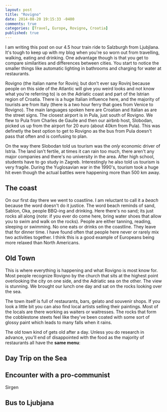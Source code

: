 ```yaml
---
layout: post
title: "Rovigno"
date: 2014-08-20 19:15:33 -0400
comments: true
categories: [Travel, Europe, Rovigno, Croatia]
published: true
---
```


I am writing this post on our 4.5 hour train ride to Salzburgh from Ljubjlana. It's tough to keep up with my blog when you're so worn out from travelling, walking, eating and drinking. One advantage though is that you get to compare similarities and differences between cities. You start to notice the smaller things like automatic lighting in bathrooms and charging for water at restaurants. 

<!-- more -->

Rovigno (the italian name for Rovinj; but don't ever say Rovinj because people on this side of the Atlantic will give you weird looks and not know what you're referring to) is on the Adriatic coast and part of the Istrian region of Croatia. There is a huge Italian influence here, and the majority of tourists are from Italy (there is a two hour ferry that goes from Venice to Rovigno). The main languages spoken here are Croatian and Italian as are the street signs. The closest airport is in Pula, just south of Rovigno. We flew to Pula from Charles de Gaulle and then our airbnb host, Slobodan, picked us up from the airport for 20 euro (about 40km from Pula). This was definetly the best option to get to Rovigno as the bus from Pula doesn't pass that often and is confusing to plan. 

On the way there Slobodan told us tourism was the _only_ economic driver of Istria. The land isn't fertile, at times it can rain too much, there aren't any major companies and there's no university in the area. After high school, students have to go study in Zagreb. Interestingly he also told us tourism is very fragile. During the Yuglosavian war in the 1990's, tourism took a huge hit even though the actual battles were happening more than 500 km away.

The coast
------------------------
On our first day there we went to coastline. I am reluctant to call it a *beach* because the word doesn't do it justice. The word beach reminds of sand, Sablon, Oka, people BBQ-ing and drinking. Here there's no sand; its just rocks all along (*note*: if you ever do come here, bring water shoes that allow you to swim and walk on the rocks). People are either tanning, reading, sleeping or swimming. No one eats or drinks on the coastline. They leave that for dinner time. I have found often that people here never or rarely mix two activities together. I think this is a good example of Europeans being more relaxed than North Americans. 


Old Town
------------------------------
This is where everything is happening and what Rovigno is most know for. Most people recognize Rovigno by the church that sits at the highest point overlooking the city on one side, and the Adriatic sea on the other. The view is stunning. We brought our lunch one day and sat on the rocks looking over the sea. 

The town itself is full of restaurants, bars, gelato and souvenir shops. If you look a little bit you can also find local artists selling their paintings. Most of the locals are there working as waiters or waitresses. The rocks that form the cobblestone steets feel like they've been coated with some sort of glossy paint which leads to many falls when it rains. 

The old town kind of gets old after a day. Unless you do research in advance, you'll end of disappointed with the food as the majority of restaurants all have the **same menu**:

 

Day Trip on the Sea
------------------------------





Encounter with a pro-communist
--------------------------------
Sirgen





Bus to Ljubjana
---------------------------------









